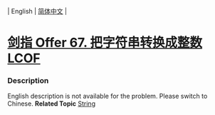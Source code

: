 | English | [简体中文](README.md) |

# [剑指 Offer 67. 把字符串转换成整数 LCOF](https://leetcode.cn/problems/ba-zi-fu-chuan-zhuan-huan-cheng-zheng-shu-lcof)
 ### Description
English description is not available for the problem. Please switch to Chinese.
**Related Topic**  [String](https://leetcode.cn/tag/string) 